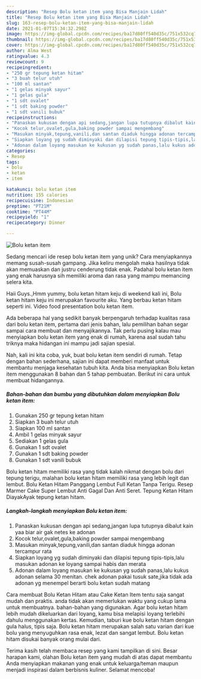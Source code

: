 ```yaml
---
description: "Resep Bolu ketan item yang Bisa Manjain Lidah"
title: "Resep Bolu ketan item yang Bisa Manjain Lidah"
slug: 163-resep-bolu-ketan-item-yang-bisa-manjain-lidah
date: 2021-01-07T15:34:32.298Z
image: https://img-global.cpcdn.com/recipes/ba17d80ff540d35c/751x532cq70/bolu-ketan-item-foto-resep-utama.jpg
thumbnail: https://img-global.cpcdn.com/recipes/ba17d80ff540d35c/751x532cq70/bolu-ketan-item-foto-resep-utama.jpg
cover: https://img-global.cpcdn.com/recipes/ba17d80ff540d35c/751x532cq70/bolu-ketan-item-foto-resep-utama.jpg
author: Alma West
ratingvalue: 4.3
reviewcount: 9
recipeingredient:
- "250 gr tepung ketan hitam"
- "3 buah telur utuh"
- "100 ml santan"
- "1 gelas minyak sayur"
- "1 gelas gula"
- "1 sdt ovalet"
- "1 sdt baking powder"
- "1 sdt vanili bubuk"
recipeinstructions:
- "Panaskan kukusan dengan api sedang,jangan lupa tutupnya dibalut kain yaa biar air gak netes ke adonan"
- "Kocok telur,ovalet,gula,baking powder sampai mengembang"
- "Masukan minyak,tepung,vanili,dan santan diaduk hingga adonan tercampur rata"
- "Siapkan loyang yg sudah diminyaki dan dilapisi tepung tipis-tipis,lalu masukan adonan ke loyang sampai habis dan merata"
- "Adonan dalam loyang masukan ke kukusan yg sudah panas,lalu kukus adonan selama 30 menitan. chek adonan pakai tusuk sate,jika tidak ada adonan yg menempel berarti bolu ketan sudah matang"
categories:
- Resep
tags:
- bolu
- ketan
- item

katakunci: bolu ketan item 
nutrition: 155 calories
recipecuisine: Indonesian
preptime: "PT21M"
cooktime: "PT44M"
recipeyield: "1"
recipecategory: Dinner

---
```



![Bolu ketan item](https://img-global.cpcdn.com/recipes/ba17d80ff540d35c/751x532cq70/bolu-ketan-item-foto-resep-utama.jpg)

Sedang mencari ide resep bolu ketan item yang unik? Cara menyiapkannya memang susah-susah gampang. Jika keliru mengolah maka hasilnya tidak akan memuaskan dan justru cenderung tidak enak. Padahal bolu ketan item yang enak harusnya sih memiliki aroma dan rasa yang mampu memancing selera kita.

Haii Guys.,Hmm yummy, bolu ketan hitam keju di weekend kali ini, Bolu ketan hitam keju ini merupakan favourite aku. Yang berbau ketan hitam seperti ini. Video food presentation bolu ketan item.

Ada beberapa hal yang sedikit banyak berpengaruh terhadap kualitas rasa dari bolu ketan item, pertama dari jenis bahan, lalu pemilihan bahan segar sampai cara membuat dan menyajikannya. Tak perlu pusing kalau mau menyiapkan bolu ketan item yang enak di rumah, karena asal sudah tahu triknya maka hidangan ini mampu jadi sajian spesial.


Nah, kali ini kita coba, yuk, buat bolu ketan item sendiri di rumah. Tetap dengan bahan sederhana, sajian ini dapat memberi manfaat untuk membantu menjaga kesehatan tubuh kita. Anda bisa menyiapkan Bolu ketan item menggunakan 8 bahan dan 5 tahap pembuatan. Berikut ini cara untuk membuat hidangannya.

<!--inarticleads1-->

##### Bahan-bahan dan bumbu yang dibutuhkan dalam menyiapkan Bolu ketan item:

1. Gunakan 250 gr tepung ketan hitam
1. Siapkan 3 buah telur utuh
1. Siapkan 100 ml santan
1. Ambil 1 gelas minyak sayur
1. Sediakan 1 gelas gula
1. Gunakan 1 sdt ovalet
1. Gunakan 1 sdt baking powder
1. Gunakan 1 sdt vanili bubuk


Bolu ketan hitam memiliki rasa yang tidak kalah nikmat dengan bolu dari tepung terigu, malahan bolu ketan hitam memiliki rasa yang lebih legit dan lembut. Bolu Ketan Hitam Panggang Lembut Full Ketan Tanpa Terigu. Resep Marmer Cake Super Lembut Anti Gagal Dan Anti Seret. Tepung Ketan Hitam DiayakAyak tepung ketan hitam. 

<!--inarticleads2-->

##### Langkah-langkah menyiapkan Bolu ketan item:

1. Panaskan kukusan dengan api sedang,jangan lupa tutupnya dibalut kain yaa biar air gak netes ke adonan
1. Kocok telur,ovalet,gula,baking powder sampai mengembang
1. Masukan minyak,tepung,vanili,dan santan diaduk hingga adonan tercampur rata
1. Siapkan loyang yg sudah diminyaki dan dilapisi tepung tipis-tipis,lalu masukan adonan ke loyang sampai habis dan merata
1. Adonan dalam loyang masukan ke kukusan yg sudah panas,lalu kukus adonan selama 30 menitan. chek adonan pakai tusuk sate,jika tidak ada adonan yg menempel berarti bolu ketan sudah matang


Cara membuat Bolu Ketan Hitam atau Cake Ketan Item tentu saja sangat mudah dan praktis. anda tidak akan memerlukan waktu yang cukup lama untuk membuatnya. bahan-bahan yang digunakan. Agar bolu ketan hitam lebih mudah dikeluarkan dari loyang, kamu bisa melapisi loyang terlebihi dahulu menggunakan kertas. Kemudian, taburi kue bolu ketan hitam dengan gula halus, tipis saja. Bolu ketan hitam merupakan salah satu varian dari kue bolu yang menyuguhkan rasa enak, lezat dan sangat lembut. Bolu ketan hitam disukai banyak orang mulai dari. 

Terima kasih telah membaca resep yang kami tampilkan di sini. Besar harapan kami, olahan Bolu ketan item yang mudah di atas dapat membantu Anda menyiapkan makanan yang enak untuk keluarga/teman maupun menjadi inspirasi dalam berbisnis kuliner. Selamat mencoba!
